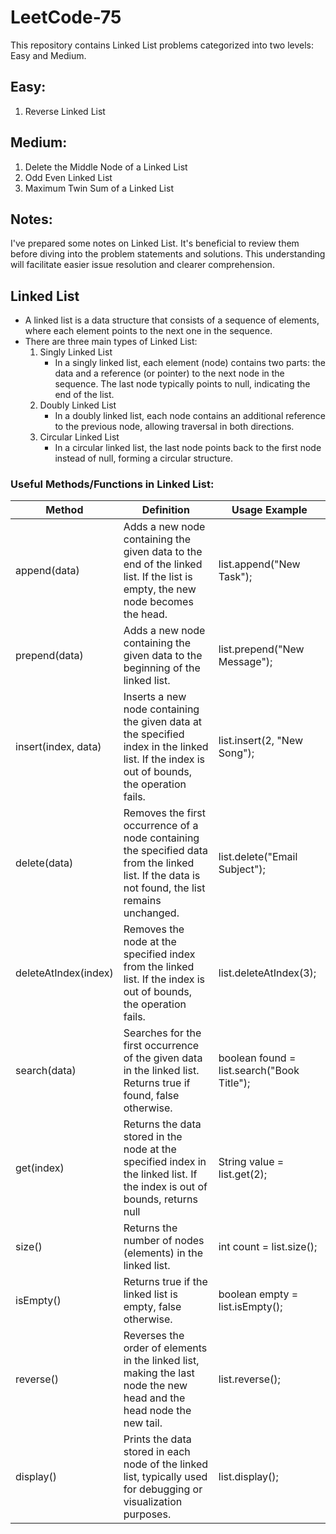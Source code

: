 # LeetCode-75

This repository contains Linked List problems categorized into two levels: Easy and Medium.

## Easy: 
1. Reverse Linked List

## Medium: 
1. Delete the Middle Node of a Linked List
2. Odd Even Linked List
3. Maximum Twin Sum of a Linked List

## Notes:

I've prepared some notes on Linked List. It's beneficial to review them before diving into the problem statements and solutions. This understanding will facilitate easier issue resolution and clearer comprehension.

## Linked List

- A linked list is a data structure that consists of a sequence of elements, where each element points to the next one in the sequence.
- There are three main types of Linked List:
    1. Singly Linked List 
        - In a singly linked list, each element (node) contains two parts: the data and a reference (or pointer) to the next node in the sequence. The last node typically points to null, indicating the end of the list.
    2. Doubly Linked List
        - In a doubly linked list, each node contains an additional reference to the previous node, allowing traversal in both directions. 
    3. Circular Linked List 
        - In a circular linked list, the last node points back to the first node instead of null, forming a circular structure.  

### Useful Methods/Functions in Linked List:

| Method | Definition | Usage Example |
| -------- | -------- | -------- |
| append(data)   |Adds a new node containing the given data to the end of the linked list. If the list is empty, the new node becomes the head.   | list.append("New Task");  |
| prepend(data)  | Adds a new node containing the given data to the beginning of the linked list.   | list.prepend("New Message"); |
| insert(index, data) | Inserts a new node containing the given data at the specified index in the linked list. If the index is out of bounds, the operation fails.   |list.insert(2, "New Song"); |
| delete(data)  | Removes the first occurrence of a node containing the specified data from the linked list. If the data is not found, the list remains unchanged.   | list.delete("Email Subject"); |
| deleteAtIndex(index) | Removes the node at the specified index from the linked list. If the index is out of bounds, the operation fails.   | list.deleteAtIndex(3); |
| search(data) | Searches for the first occurrence of the given data in the linked list. Returns true if found, false otherwise.  | boolean found = list.search("Book Title"); |
| get(index)   |Returns the data stored in the node at the specified index in the linked list. If the index is out of bounds, returns null   | String value = list.get(2);  |
| size()  | Returns the number of nodes (elements) in the linked list.   |int count = list.size(); |
| isEmpty() | Returns true if the linked list is empty, false otherwise.   | boolean empty = list.isEmpty(); |
| reverse()  | Reverses the order of elements in the linked list, making the last node the new head and the head node the new tail.   | list.reverse(); |
| display() | Prints the data stored in each node of the linked list, typically used for debugging or visualization purposes.   | list.display(); |